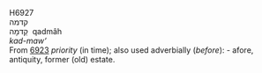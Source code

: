 <body>
  <p>H6927<br>  קדמה  <br> קַדמָה  ‎  qadmâh  <br><i>kad-maw‘ </i><br>From <a href="h6923.htm">6923</a>  <i>priority</i> (in time); also used adverbially (<i>before</i>): - afore, antiquity, former (old) estate.<br></p>
 </body>